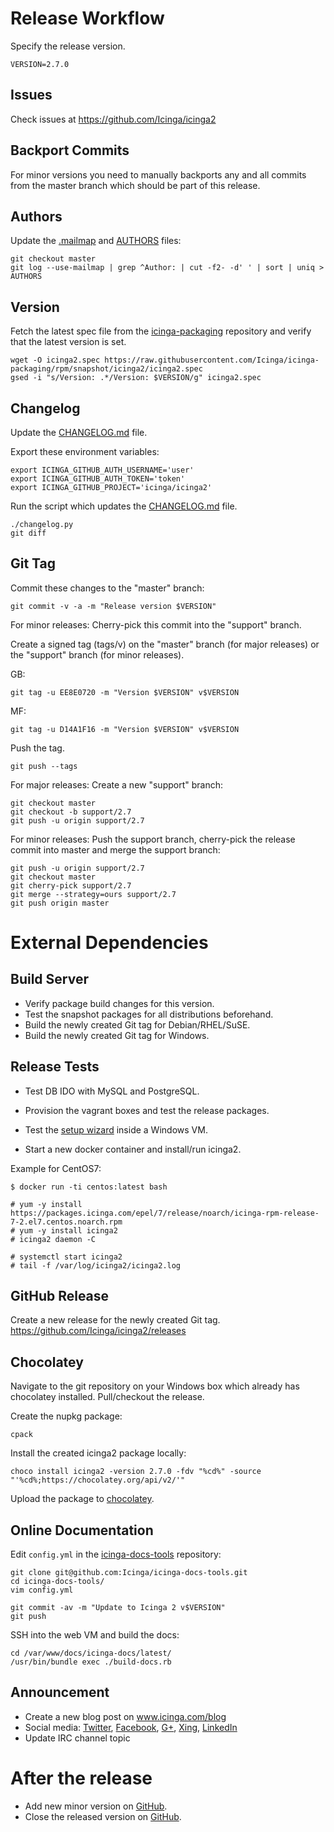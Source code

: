 # Release Workflow

Specify the release version.

```
VERSION=2.7.0
```

## Issues

Check issues at https://github.com/Icinga/icinga2

## Backport Commits

For minor versions you need to manually backports any and all commits from the
master branch which should be part of this release.

## Authors

Update the [.mailmap](.mailmap) and [AUTHORS](AUTHORS) files:

```
git checkout master
git log --use-mailmap | grep ^Author: | cut -f2- -d' ' | sort | uniq > AUTHORS
```

## Version

Fetch the latest spec file from the [icinga-packaging](https://github.com/icinga/icinga-packaging)
repository and verify that the latest version is set.

```
wget -O icinga2.spec https://raw.githubusercontent.com/Icinga/icinga-packaging/rpm/snapshot/icinga2/icinga2.spec
gsed -i "s/Version: .*/Version: $VERSION/g" icinga2.spec
```

## Changelog

Update the [CHANGELOG.md](CHANGELOG.md) file.

Export these environment variables:

```
export ICINGA_GITHUB_AUTH_USERNAME='user'
export ICINGA_GITHUB_AUTH_TOKEN='token'
export ICINGA_GITHUB_PROJECT='icinga/icinga2'
```

Run the script which updates the [CHANGELOG.md](CHANGELOG.md) file.

```
./changelog.py
git diff
```

## Git Tag

Commit these changes to the "master" branch:

```
git commit -v -a -m "Release version $VERSION"
```

For minor releases: Cherry-pick this commit into the "support" branch.

Create a signed tag (tags/v<VERSION>) on the "master" branch (for major
releases) or the "support" branch (for minor releases).

GB:

```
git tag -u EE8E0720 -m "Version $VERSION" v$VERSION
```

MF:

```
git tag -u D14A1F16 -m "Version $VERSION" v$VERSION
```

Push the tag.

```
git push --tags
```

For major releases: Create a new "support" branch:

```
git checkout master
git checkout -b support/2.7
git push -u origin support/2.7
```

For minor releases: Push the support branch, cherry-pick the release commit
into master and merge the support branch:

```
git push -u origin support/2.7
git checkout master
git cherry-pick support/2.7
git merge --strategy=ours support/2.7
git push origin master
```

# External Dependencies

## Build Server

* Verify package build changes for this version.
* Test the snapshot packages for all distributions beforehand.
* Build the newly created Git tag for Debian/RHEL/SuSE.
* Build the newly created Git tag for Windows.

## Release Tests

* Test DB IDO with MySQL and PostgreSQL.
* Provision the vagrant boxes and test the release packages.
* Test the [setup wizard](https://packages.icinga.com/windows/) inside a Windows VM.

* Start a new docker container and install/run icinga2.

Example for CentOS7:

    $ docker run -ti centos:latest bash

    # yum -y install https://packages.icinga.com/epel/7/release/noarch/icinga-rpm-release-7-2.el7.centos.noarch.rpm
    # yum -y install icinga2
    # icinga2 daemon -C

    # systemctl start icinga2
    # tail -f /var/log/icinga2/icinga2.log

## GitHub Release

Create a new release for the newly created Git tag.
https://github.com/Icinga/icinga2/releases

## Chocolatey

Navigate to the git repository on your Windows box which
already has chocolatey installed. Pull/checkout the release.

Create the nupkg package:

```
cpack
```

Install the created icinga2 package locally:

```
choco install icinga2 -version 2.7.0 -fdv "%cd%" -source "'%cd%;https://chocolatey.org/api/v2/'"
```

Upload the package to [chocolatey](https://chocolatey.org/packages/upload).

## Online Documentation

Edit `config.yml` in the [icinga-docs-tools](https://github.com/Icinga/icinga-docs-tools) repository:

```
git clone git@github.com:Icinga/icinga-docs-tools.git
cd icinga-docs-tools/
vim config.yml

git commit -av -m "Update to Icinga 2 v$VERSION"
git push
```

SSH into the web VM and build the docs:

```
cd /var/www/docs/icinga-docs/latest/
/usr/bin/bundle exec ./build-docs.rb
```

## Announcement

* Create a new blog post on www.icinga.com/blog
* Social media: [Twitter](https://twitter.com/icinga), [Facebook](https://www.facebook.com/icinga), [G+](https://plus.google.com/+icinga), [Xing](https://www.xing.com/communities/groups/icinga-da4b-1060043), [LinkedIn](https://www.linkedin.com/groups/Icinga-1921830/about)
* Update IRC channel topic

# After the release

* Add new minor version on [GitHub](https://github.com/Icinga/icinga2/milestones).
* Close the released version on [GitHub](https://github.com/Icinga/icinga2/milestones).
